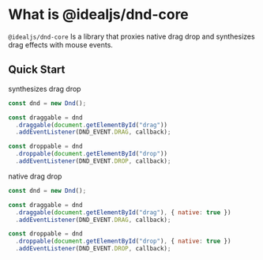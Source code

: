 # What is @idealjs/dnd-core

`@idealjs/dnd-core` Is a library that proxies native drag drop and synthesizes drag effects with mouse events.

## Quick Start

synthesizes drag drop

```js
const dnd = new Dnd();

const draggable = dnd
  .draggable(document.getElementById("drag"))
  .addEventListener(DND_EVENT.DRAG, callback);

const droppable = dnd
  .droppable(document.getElementById("drop"))
  .addEventListener(DND_EVENT.DROP, callback);
```

native drag drop

```js
const dnd = new Dnd();

const draggable = dnd
  .draggable(document.getElementById("drag"), { native: true })
  .addEventListener(DND_EVENT.DRAG, callback);

const droppable = dnd
  .droppable(document.getElementById("drop"), { native: true })
  .addEventListener(DND_EVENT.DROP, callback);
```
